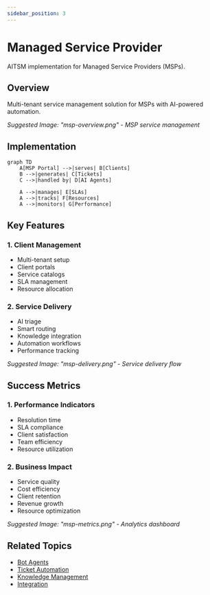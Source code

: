```yaml
---
sidebar_position: 3
---
```


# Managed Service Provider

AITSM implementation for Managed Service Providers (MSPs).

## Overview

Multi-tenant service management solution for MSPs with AI-powered automation.

_Suggested Image: "msp-overview.png" - MSP service management_

## Implementation

```mermaid
graph TD
    A[MSP Portal] -->|serves| B[Clients]
    B -->|generates| C[Tickets]
    C -->|handled by| D[AI Agents]
    
    A -->|manages| E[SLAs]
    A -->|tracks| F[Resources]
    A -->|monitors| G[Performance]
```

## Key Features

### 1. Client Management
- Multi-tenant setup
- Client portals
- Service catalogs
- SLA management
- Resource allocation

### 2. Service Delivery
- AI triage
- Smart routing
- Knowledge integration
- Automation workflows
- Performance tracking

_Suggested Image: "msp-delivery.png" - Service delivery flow_

## Success Metrics

### 1. Performance Indicators
- Resolution time
- SLA compliance
- Client satisfaction
- Team efficiency
- Resource utilization

### 2. Business Impact
- Service quality
- Cost efficiency
- Client retention
- Revenue growth
- Resource optimization

_Suggested Image: "msp-metrics.png" - Analytics dashboard_

## Related Topics
- [Bot Agents](../ai-features/bot-agents)
- [Ticket Automation](../ai-features/ticket-automation)
- [Knowledge Management](../core-concepts/knowledge)
- [Integration](../portal/integration)
